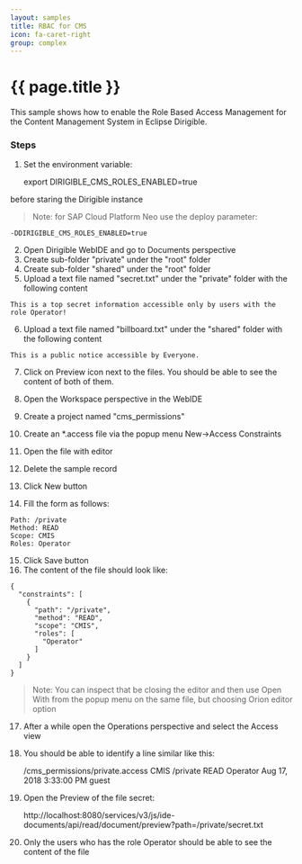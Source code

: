 ```yaml
---
layout: samples
title: RBAC for CMS
icon: fa-caret-right
group: complex
---
```


{{ page.title }}
===

This sample shows how to enable the Role Based Access Management for the Content Management System in Eclipse Dirigible.

### Steps

1. Set the environment variable:
	
	export DIRIGIBLE_CMS_ROLES_ENABLED=true
	
before staring the Dirigible instance

> Note: for SAP Cloud Platform Neo use the deploy parameter:

	-DDIRIGIBLE_CMS_ROLES_ENABLED=true

2. Open Dirigible WebIDE and go to Documents perspective
3. Create sub-folder "private" under the "root" folder
4. Create sub-folder "shared" under the "root" folder 
5. Upload a text file named "secret.txt" under the "private" folder with the following content

```
This is a top secret information accessible only by users with the role Operator!
```

6. Upload a text file named "billboard.txt" under the "shared" folder with the following content

```
This is a public notice accessible by Everyone.
```

7. Click on Preview icon next to the files. You should be able to see the content of both of them.

8. Open the Workspace perspective in the WebIDE
9. Create a project named "cms_permissions"
10. Create an *.access file via the popup menu New->Access Constraints
11. Open the file with editor 
12. Delete the sample record
13. Click New button
14. Fill the form as follows:

```
Path: /private
Method: READ
Scope: CMIS
Roles: Operator
```

15. Click Save button
16. The content of the file should look like: 

```
{
  "constraints": [
    {
      "path": "/private",
      "method": "READ",
      "scope": "CMIS",
      "roles": [
        "Operator"
      ]
    }
  ]
}
```

> Note: You can inspect that be closing the editor and then use Open With from the popup menu on the same file, but choosing Orion editor option

17. After a while open the Operations perspective and select the Access view
18. You should be able to identify a line similar like this:

	/cms_permissions/private.access	CMIS		/private		READ		Operator		Aug 17, 2018 3:33:00 PM	guest
	
19. Open the Preview of the file secret:

	http://localhost:8080/services/v3/js/ide-documents/api/read/document/preview?path=/private/secret.txt
	
20. Only the users who has the role Operator should be able to see the content of the file


